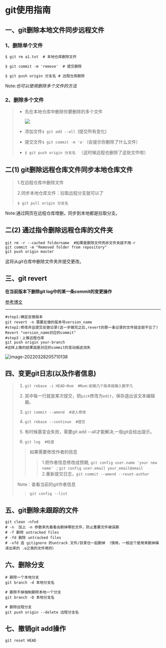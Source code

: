 # git使用指南

## 一、git删除本地文件同步远程文件

### 1、删除单个文件

```shell
$ git rm a1.txt  # 本地仓库删除文件

$ git commit -m 'remove'  # 提交删除

$ git push origin 分支名 # 远程仓库删除
```

Note:*也可以使用删除多个文件的方法*

### 2、删除多个文件

> - 先在本地仓库中删除你要删除的多个文件
>
>     ![](https://pic-1304959529.cos.ap-guangzhou.myqcloud.com/DB/20220326204252.png)
>
> - 添加文件`$ git add --all `(提交所有变化)
>
> - 提交文件`$ git commit -m 'a'`（会提示你删除了什么文件）
>
> - `$ git push origin 分支名 `  （这时候远程也删除了这些文件啦）



## 二(1) git删除远程仓库文件同步本地仓库文件

>  1.在远程仓库中删除文件
>
> 2.同步本地仓库文件：拉取远程分支就可以了
>
> ```shell
> $ git pull origin 分支名
> ```

Note:通过网页在远程仓库增删，同步到本地都是拉取分支。

## 二(2) 通过指令删除远程仓库的文件夹

```shell
git rm -r --cached foldername  #如果是删除文件而非文件夹就不用-r
git commit -m "Removed folder from repository"
git push origin master
```

这将从git仓库中删除文件夹并提交更改。

## 三、git revert

**在当前版本下删除git log中的某一条commit的变更操作**

[参考博文](https://blog.csdn.net/yxlshk/article/details/79944535)

****

```shell
#step1:确定反做版本
git revert -n 需要反做的版本号version_name
#step2:修改并且提交反做记录(这一步做完之后,revert的那一条记录的文件就全部不见了)
Revert "version_name对应的commit"
#step3：上推远程仓库
git push origin your-branch
#这样上推的结果就是对应的commit的变动痕迹消失
```

![image-20220328205710138](https://pic-1304959529.cos.ap-guangzhou.myqcloud.com/DB/image-20220328205710138.png)

## 四、变更git日志(以及作者信息)

> 1. ```shell
>    git rebase -i HEAD~Num  #Num:前面几个版本就输入数字几
>    ```
>
> 2. 其中每一行就是某次提交，把`pick`修改为`edit`，保存退出该文本编辑器。
>
> 3. ```shell
>    git commit --amend  #进入修改
>    ```
>
> 4. ```shell
>    git rebase --continue  #提交
>    ```
>
> 5. 有时候基变会失败，需要git add --all才能解决,一般git会给出提示。
>
> 6. ```shell
>    git log  #检查
>    ```
>
> > 如果需要修改作者的信息
> >
> > >1.把作者信息修改成预期,
> > >` git config user.name 'your new name'  ` ; 
> > >` git config user.email your_email@email `   
> > >2.重新提交日志，`git commit --amend --reset-author `
>
> Note：查看当前的git作者信息
>
> > `git config --list`



## 五、git删除未跟踪的文件

```shell
git clean -nfxd
# -n  加上 -n 参数来先看看会删掉哪些文件，防止重要文件被误删
# -f 删除 untracked files
# -fd 删除 untracked files
# -xfd 连 gitignore 的untrack 文件/目录也一起删掉 （慎用，一般这个是用来删掉编译出来的 .o之类的文件用的）
```



## 六、删除分支

```shell
# 删除一个本地分支
git branch -d 本地分支名

# 删除不掉强制删除本地一个分支
git branch -D 本地分支名

# 删除远程分支
git push origin --delete 远程分支名
```



## 七、撤销git add操作

```shell
git reset HEAD
```

